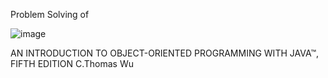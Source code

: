 
Problem Solving of 



![image](https://user-images.githubusercontent.com/53119070/182374625-04647f55-1334-4a51-b97c-eaa1326d7b94.png)

AN INTRODUCTION TO OBJECT-ORIENTED PROGRAMMING WITH JAVA™, FIFTH EDITION
C.Thomas Wu
